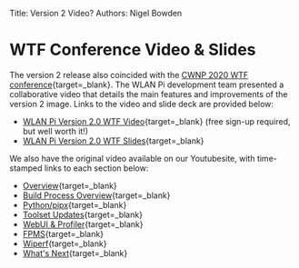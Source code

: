 Title: Version 2 Video?
Authors: Nigel Bowden

# WTF Conference Video & Slides

The version 2 release also coincided with the [CWNP 2020 WTF conference][wtf_site]{target=_blank}. The WLAN Pi development team presented a collaborative video that details the main features and improvements of the version 2 image. Links to the video and slide deck are provided below:

* [WLAN Pi Version 2.0 WTF Video][wtf_video]{target=_blank} (free sign-up required, but well worth it!)
* [WLAN Pi Version 2.0 WTF Slides][wtf_slides]{target=_blank}

We also have the original video available on our Youtubesite, with time-stamped links to each section below:

* [Overview][youtube_video]{target=_blank}
* [Build Process Overview][build_process]{target=_blank}
* [Python/pipx][python_pipx]{target=_blank}
* [Toolset Updates][toolset]{target=_blank}
* [WebUI & Profiler][webui]{target=_blank}
* [FPMS][fpms]{target=_blank}
* [Wiperf][wiperf]{target=_blank}
* [What's Next][whats_next]{target=_blank}


<!-- Link list -->
[wtf_video]: https://www.accelevents.com/e/WTF20/portal/stage/23645
[wtf_slides]: media/WLAN_Pi_2.0_WTF.pdf
[wtf_site]: https://wtf20.com/

[youtube_video]: https://youtu.be/UCO9m-EpUAc
[build_process]: https://youtu.be/UCO9m-EpUAc?t=207
[python_pipx]: https://youtu.be/UCO9m-EpUAc?t=370
[toolset]: https://youtu.be/UCO9m-EpUAc?t=429
[webui]: https://youtu.be/UCO9m-EpUAc?t=523
[fpms]: https://youtu.be/UCO9m-EpUAc?t=807 
[wiperf]: https://youtu.be/UCO9m-EpUAc?t=1127 
[whats_next]: https://youtu.be/UCO9m-EpUAc?t=1440
